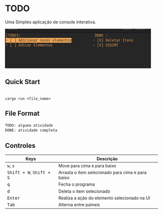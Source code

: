 # TODO

Uma Simples aplicação de console interativa.

![Thumbnail](./thumbnail.png)

## Quick Start
```console

cargo run <file_name>
```

## File Format
```txt
TODO: alguma atividade
DONE: atividade completa
```
## Controles

|Keys|Descrição|
|---|---|
|<kbd>w</kbd>, <kbd>s</kbd>| Move para cima e para baixo|
|<kbd>Shift + W</kbd>, <kbd>Shift + S</kbd>| Arrasta o item selecionado para cima e para baixo|
|<kbd>q</kbd>| Fecha o programa|
|<kbd>d</kbd>| Deleta o item selecionado|
|<kbd>Enter</kbd>| Realiza a ação do elemento selecionado na UI|
|<kbd>Tab</kbd>| Alterna entre paineis |
